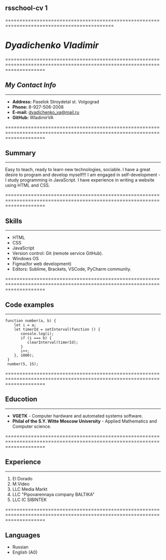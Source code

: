## rsschool-cv 1

============================================================================================

# ***Dyadichenko Vladimir***

==========================================================================================================================

## *My Contact Info*
**************************************************************************************************************************
* **Address:** Paselok Stroydetal st. Volgograd 
* **Phone:** 8-927-506-2008
* **E-mail:** dyadichenko_va@mail.ru
* **GitHub:** WladimirVA

==========================================================================================================================

## Summary
**************************************************************************************************************************
Easy to teach, ready to learn new technologies, sociable. I have a great desire to program and develop myself!!!
I am engaged in self-development - I study programming in JavaScript.
I have experience in writing a website using HTML and CSS.

==========================================================================================================================

## Skills
**************************************************************************************************************************
* HTML
* CSS
* JavaScript
* Version control: Git (remote service GitHub).
* Windows OS
* Figma(for web development)
* Editors: Sublime, Brackets, VSCode, PyCharm community.

==========================================================================================================================

## Code examples
**************************************************************************************************************************
```
function number(a, b) {
    let i = a;
    let timerId = setInterval(function () {
       console.log(i);
       if (i === b) {
          clearInterval(timerId);
       }
       i++;
    }, 1000);
 }
 number(5, 15);
```

==========================================================================================================================

## Educotion
**************************************************************************************************************************
* **VGETK** - Computer hardware and automated systems software.
* **Philal of the S.Y. Witte Moscow University** - Applied Mathematics and Computer science.

==========================================================================================================================


## Experience
**************************************************************************************************************************
1. El Dorado
2. M.Video
3. LLC Media Markt 
4. LLC "Pipovarennaya company BALTIKA"
5. LLC IC SIBINTEK
 

==========================================================================================================================

## Languages
* Russian
* English (A0)
